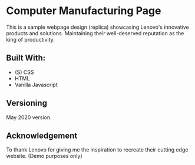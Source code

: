 # Computer Manufacturing Page

This is a sample webpage design (replica) showcasing Lenovo's innovative products and solutions. Maintaining their well-deserved reputation as the king of productivity.

## Built With:

- (S) CSS
- HTML
- Vanilla Javascript

## Versioning

May 2020 version.

## Acknowledgement

To thank Lenovo for giving me the inspiration to recreate their cutting edge website. (Demo purposes only)
